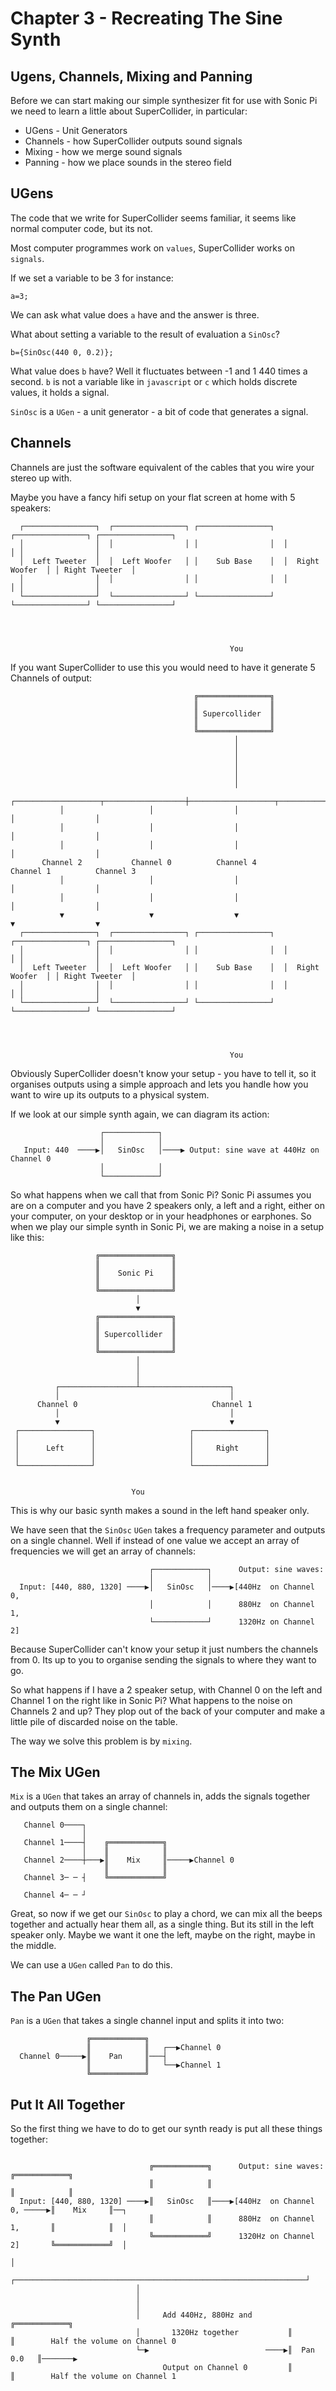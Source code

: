 # Chapter 3 - Recreating The Sine Synth

## Ugens, Channels, Mixing and Panning

Before we can start making our simple synthesizer fit for use with Sonic Pi we need to learn a little about SuperCollider, in particular:

* UGens - Unit Generators
* Channels - how SuperCollider outputs sound signals
* Mixing - how we merge sound signals
* Panning - how we place sounds in the stereo field

## UGens

The code that we write for SuperCollider seems familiar, it seems like normal computer code, but its not.

Most computer programmes work on `values`, SuperCollider works on `signals`.

If we set a variable to be 3 for instance:

```supercollider
a=3;
```

We can ask what value does `a` have and the answer is three.

What about setting a variable to the result of evaluation a `SinOsc`?

```supercollider
b={SinOsc(440 0, 0.2)};
```

What value does `b` have? Well it fluctuates between -1 and 1 440 times a second. `b` is not a variable like in `javascript` or `c` which holds discrete values, it holds a signal.

`SinOsc` is a `UGen` - a unit generator - a bit of code that generates a signal.

## Channels

Channels are just the software equivalent of the cables that you wire your stereo up with.

Maybe you have a fancy hifi setup on your flat screen at home with 5 speakers:

```
  ┌────────────────┐  ┌────────────────┐ ┌────────────────┐  ┌────────────────┐ ┌────────────────┐
  │                │  │                │ │                │  │                │ │                │
  │  Left Tweeter  │  │  Left Woofer   │ │    Sub Base    │  │  Right Woofer  │ │ Right Tweeter  │
  │                │  │                │ │                │  │                │ │                │
  └────────────────┘  └────────────────┘ └────────────────┘  └────────────────┘ └────────────────┘




                                                 You
```

If you want SuperCollider to use this you would need to have it generate 5 Channels of output:

```
                                         ╔════════════════╗
                                         ║                ║
                                         ║ Supercollider  ║
                                         ║                ║
                                         ╚════════════════╝
                                                  │
                                                  │
                                                  │
                                                  │
                                                  │
                                                  │
           ┌───────────────────┬──────────────────┼───────────────────┬──────────────────┐
           │                   │                  │                   │                  │
           │                   │                  │                   │                  │
           │                   │                  │                   │                  │
       Channel 2           Channel 0          Channel 4           Channel 1          Channel 3
           │                   │                  │                   │                  │
           │                   │                  │                   │                  │
           ▼                   ▼                  ▼                   ▼                  ▼
  ┌────────────────┐  ┌────────────────┐ ┌────────────────┐  ┌────────────────┐ ┌────────────────┐
  │                │  │                │ │                │  │                │ │                │
  │  Left Tweeter  │  │  Left Woofer   │ │    Sub Base    │  │  Right Woofer  │ │ Right Tweeter  │
  │                │  │                │ │                │  │                │ │                │
  └────────────────┘  └────────────────┘ └────────────────┘  └────────────────┘ └────────────────┘




                                                 You
```

Obviously SuperCollider doesn't know your setup - you have to tell it, so it organises outputs using a simple approach and lets you handle how you want to wire up its outputs to a physical system.

If we look at our simple synth again, we can diagram its action:

```
                    ┌────────────┐
                    │            │
   Input: 440  ────▶│   SinOsc   │────▶ Output: sine wave at 440Hz on Channel 0
                    │            │
                    └────────────┘
```

So what happens when we call that from Sonic Pi? Sonic Pi assumes you are on a computer and you have 2 speakers only, a left and a right, either on your computer, on your desktop or in your headphones or earphones. So when we play our simple synth in Sonic Pi, we are making a noise in a setup like this:

```
                   ╔════════════════╗
                   ║                ║
                   ║    Sonic Pi    ║
                   ║                ║
                   ╚════════════════╝
                            │
                            ▼
                   ╔════════════════╗
                   ║                ║
                   ║ Supercollider  ║
                   ║                ║
                   ╚════════════════╝
                            │
                            │
                            │
          ┌─────────────────┴────────────────────┐
          │                                      │
      Channel 0                              Channel 1
          │                                      │
          ▼                                      ▼
 ┌────────────────┐                     ┌────────────────┐
 │                │                     │                │
 │      Left      │                     │     Right      │
 │                │                     │                │
 └────────────────┘                     └────────────────┘


                           You

```

This is why our basic synth makes a sound in the left hand speaker only.

We have seen that the `SinOsc` `UGen` takes a frequency parameter and outputs on a single channel. Well if instead of one value we accept an array of frequencies we will get an array of channels:

```
                               ┌────────────┐      Output: sine waves:
                               │            │
  Input: [440, 880, 1320] ────▶│   SinOsc   │────▶[440Hz  on Channel 0,
                               │            │      880Hz  on Channel 1,
                               └────────────┘      1320Hz on Channel 2]
```

Because SuperCollider can't know your setup it just numbers the channels from 0. Its up to you to organise sending the signals to where they want to go.

So what happens if I have a 2 speaker setup, with Channel 0 on the left and Channel 1 on the right like in Sonic Pi? What happens to the noise on Channels 2 and up? They plop out of the back of your computer and make a little pile of discarded noise on the table.

The way we solve this problem is by `mixing`.

## The Mix UGen

`Mix` is a `UGen` that takes an array of channels in, adds the signals together and outputs them on a single channel:

```
   Channel 0────┐
                │
   Channel 1────┤    ╔════════════╗
                │    ║            ║
   Channel 2────┼───▶║    Mix     ║─────▶Channel 0
                     ║            ║
   Channel 3─ ─ ┤    ╚════════════╝

   Channel 4─ ─ ┘

```

Great, so now if we get our `SinOsc` to play a chord, we can mix all the beeps together and actually hear them all, as a single thing. But its still in the left speaker only. Maybe we want it one the left, maybe on the right, maybe in the middle.

We can use a `UGen` called `Pan` to do this.

## The Pan UGen

`Pan` is a `UGen` that takes a single channel input and splits it into two:

```
                 ╔════════════╗
                 ║            ║   ┌──▶Channel 0
  Channel 0─────▶║    Pan     ║───┤
                 ║            ║   └──▶Channel 1
                 ╚════════════╝
```

## Put It All Together

So the first thing we have to do to get our synth ready is put all these things together:

```

                               ╔════════════╗      Output: sine waves:        ╔════════════╗
                               ║            ║                                 ║            ║
  Input: [440, 880, 1320] ────▶║   SinOsc   ║────▶[440Hz  on Channel 0, ─────▶║    Mix     ║──┐
                               ║            ║      880Hz  on Channel 1,       ║            ║  │
                               ╚════════════╝      1320Hz on Channel 2]       ╚════════════╝  │
                                                                                              │
                            ┌─────────────────────────────────────────────────────────────────┘
                            │
                            │
                            │
                            │     Add 440Hz, 880Hz and        ╔════════════╗
                            │       1320Hz together           ║            ║        Half the volume on Channel 0
                            └─▶                          ────▶║  Pan 0.0   ║───────▶
                                  Output on Channel 0         ║            ║        Half the volume on Channel 1
```

